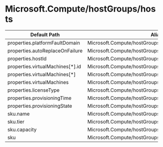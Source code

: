 # Microsoft.Compute/hostGroups/hosts

| Default Path | Alias |
|---|---|
| properties.platformFaultDomain | Microsoft.Compute/hostGroups/hosts/platformFaultDomain |
| properties.autoReplaceOnFailure | Microsoft.Compute/hostGroups/hosts/autoReplaceOnFailure |
| properties.hostId | Microsoft.Compute/hostGroups/hosts/hostId |
| properties.virtualMachines[*].id | Microsoft.Compute/hostGroups/hosts/virtualMachines[*].id |
| properties.virtualMachines[*] | Microsoft.Compute/hostGroups/hosts/virtualMachines[*] |
| properties.virtualMachines | Microsoft.Compute/hostGroups/hosts/virtualMachines |
| properties.licenseType | Microsoft.Compute/hostGroups/hosts/licenseType |
| properties.provisioningTime | Microsoft.Compute/hostGroups/hosts/provisioningTime |
| properties.provisioningState | Microsoft.Compute/hostGroups/hosts/provisioningState |
| sku.name | Microsoft.Compute/hostGroups/hosts/sku.name |
| sku.tier | Microsoft.Compute/hostGroups/hosts/sku.tier |
| sku.capacity | Microsoft.Compute/hostGroups/hosts/sku.capacity |
| sku | Microsoft.Compute/hostGroups/hosts/sku |

